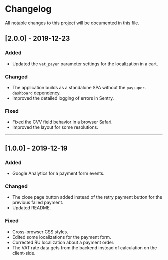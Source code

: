 # Changelog
All notable changes to this project will be documented in this file.

## [2.0.0] - 2019-12-23

### Added
- Updated the `vat_payer` parameter settings for the localization in a cart.

### Changed
- The application builds as a standalone SPA without the `paysuper-dashboard` dependency.
- Improved the detailed logging of errors in Sentry.

### Fixed
- Fixed the CVV field behavior in a browser Safari.
- Improved the layout for some resolutions.

***

## [1.0.0] - 2019-12-19

### Added
- Google Analytics for a payment form events.

### Changed
- The close page button added instead of the retry payment button for the previous failed payment.
- Updated README.

### Fixed
- Cross-browser CSS styles.
- Edited some localizations for the payment form.
- Corrected RU localization about a payment order. 
- The VAT rate data gets from the backend instead of calculation on the client-side.